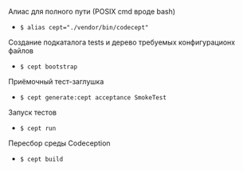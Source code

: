 
Алиас для полного пути (РОSIХ cmd вроде bash)
* `$ alias cept="./vendor/bin/codecept"`

Создание подкаталога tests и дерево требуемых конфигурационх файлов
* `$ cept bootstrap`

Приёмочный тест-заглушка
* `$ cept generate:cept acceptance SmokeTest`

Запуск тестов
* `$ cept run`

Пересбор среды Codeception
* `$ cept build`